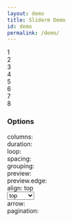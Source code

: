 ```yaml
---
layout: demo
title: Sliderm Demo
id: demo
permalink: /demo/
---
```

<div class="demo-wrapper">
    <div id="demo-slider" class="sliderm sliderm--initialize">
        <div class="sliderm__slider">
            <div class="sliderm__slides">
                <div class="sliderm__slide"><div class="demo__box"><span>1</span></div></div>
                <div class="sliderm__slide"><div class="demo__box"><span>2</span></div></div>
                <div class="sliderm__slide"><div class="demo__box"><span>3</span></div></div>
                <div class="sliderm__slide"><div class="demo__box"><span>4</span></div></div>
                <div class="sliderm__slide"><div class="demo__box"><span>5</span></div></div>
                <div class="sliderm__slide"><div class="demo__box"><span>6</span></div></div>
                <div class="sliderm__slide"><div class="demo__box"><span>7</span></div></div>
                <div class="sliderm__slide"><div class="demo__box"><span>8</span></div></div>
            </div>
        </div>
    </div>
</div>

<h3>Options</h3>
<div class="demo__options">
    <div class="option__item">
        <div class="item__label">
            columns: <span class="option__value" id="option__columns--value"></span>
        </div>
        <div class="item__ctrl">
            <div id="option__columns"></div>
        </div>
    </div>
    <div class="option__item">
        <div class="item__label">
            duration: <span class="option__value" id="option__duration--value"></span>
        </div>
        <div class="item__ctrl">
            <div id="option__duration"></div>
        </div>
    </div>
    <div class="option__item">
        <div class="item__label">
            loop: <span class="option__value" id="option__loop--value"></span>
        </div>
        <div class="item__ctrl item__ctrl--toggle">
            <div id="option__loop"></div>
        </div>
    </div>
    <div class="option__item">
        <div class="item__label">
            spacing: <span class="option__value" id="option__spacing--value"></span>
        </div>
        <div class="item__ctrl">
            <div id="option__spacing"></div>
        </div>
    </div>
</div>
<div class="demo__options">
    <div class="option__item">
        <div class="item__label">
            grouping: <span class="option__value" id="option__grouping--value"></span>
        </div>
        <div class="item__ctrl item__ctrl--toggle">
            <div id="option__grouping"></div>
        </div>
    </div>
    <div class="option__item">
        <div class="item__label">
            preview: <span class="option__value" id="option__preview--value"></span>
        </div>
        <div class="item__ctrl item__ctrl--toggle">
            <div id="option__preview"></div>
        </div>
    </div>
    <div class="option__item">
        <div class="item__label">
            preview.edge: <span class="option__value" id="option__edge--value"></span>
        </div>
        <div class="item__ctrl">
            <div id="option__edge"></div>
        </div>
    </div>
    <div class="option__item">
        <div class="item__label">
            align: <span class="option__value" id="option__align--value">top</span>
        </div>
        <div class="item__ctrl">
            <select id="option__align">
                <option value="top">top</option>
                <option value="center">center</option>
                <option value="bottom">bottom</option>
            </select>
        </div>
    </div>
</div>
<div class="demo__options">
    <div class="option__item">
        <div class="item__label">
            arrow: <span class="option__value" id="option__arrow--value"></span>
        </div>
        <div class="item__ctrl item__ctrl--toggle">
            <div id="option__arrow"></div>
        </div>
    </div>
    <div class="option__item">
        <div class="item__label">
            pagination: <span class="option__value" id="option__pagination--value"></span>
        </div>
        <div class="item__ctrl item__ctrl--toggle">
            <div id="option__pagination"></div>
        </div>
    </div>
</div>
